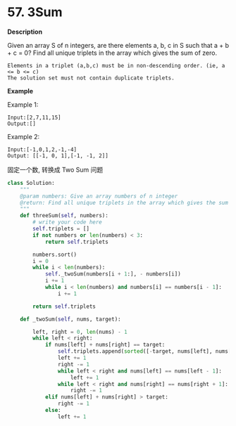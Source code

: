 # 57. 3Sum

**Description**

Given an array S of n integers, are there elements a, b, c in S such that a + b + c = 0? Find all unique triplets in the array which gives the sum of zero.

```
Elements in a triplet (a,b,c) must be in non-descending order. (ie, a <= b <= c)
The solution set must not contain duplicate triplets.
```

**Example**

Example 1:

```
Input:[2,7,11,15]
Output:[]
```

Example 2:

```
Input:[-1,0,1,2,-1,-4]
Output:	[[-1, 0, 1],[-1, -1, 2]]
```

固定一个数, 转换成 Two Sum 问题

```python
class Solution:
    """
    @param numbers: Give an array numbers of n integer
    @return: Find all unique triplets in the array which gives the sum of zero.
    """
    def threeSum(self, numbers):
        # write your code here
        self.triplets = []
        if not numbers or len(numbers) < 3:
            return self.triplets

        numbers.sort()
        i = 0
        while i < len(numbers):
            self._twoSum(numbers[i + 1:], - numbers[i])
            i += 1
            while i < len(numbers) and numbers[i] == numbers[i - 1]:
                i += 1

        return self.triplets

    def _twoSum(self, nums, target):

        left, right = 0, len(nums) - 1
        while left < right:
            if nums[left] + nums[right] == target:
                self.triplets.append(sorted([-target, nums[left], nums[right]]))
                left += 1
                right -= 1
                while left < right and nums[left] == nums[left - 1]:
                    left += 1
                while left < right and nums[right] == nums[right + 1]:
                    right -= 1
            elif nums[left] + nums[right] > target:
                right -= 1
            else:
                left += 1
```
